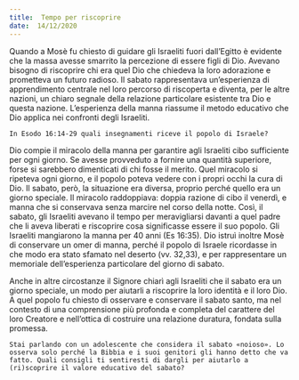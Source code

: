 ```yaml
---
title:  Tempo per riscoprire
date:  14/12/2020
---
```


Quando a Mosè fu chiesto di guidare gli Israeliti fuori dall’Egitto è evidente che la massa avesse smarrito la percezione di essere figli di Dio. Avevano bisogno di riscoprire chi era quel Dio che chiedeva la loro adorazione e prometteva un futuro radioso. Il sabato rappresentava un’esperienza di apprendimento centrale nel loro percorso di riscoperta e diventa, per le altre nazioni, un chiaro segnale della relazione particolare esistente tra Dio e questa nazione. L’esperienza della manna riassume il metodo educativo che Dio applica nei confronti degli Israeliti.

`In Esodo 16:14-29 quali insegnamenti riceve il popolo di Israele?`

Dio compie il miracolo della manna per garantire agli Israeliti cibo sufficiente per ogni giorno. Se avesse provveduto a fornire una quantità superiore, forse si sarebbero dimenticati di chi fosse il merito. Quel miracolo si ripeteva ogni giorno, e il popolo poteva vedere con i propri occhi la cura di Dio. Il sabato, però, la situazione era diversa, proprio perché quello era un giorno speciale. Il miracolo raddoppiava: doppia razione di cibo il venerdì, e manna che si conservava senza marcire nel corso della notte. Così, il sabato, gli Israeliti avevano il tempo per meravigliarsi davanti a quel padre che li aveva liberati e riscoprire cosa significasse essere il suo popolo. Gli Israeliti mangiarono la manna per 40 anni (Es 16:35). Dio istruì inoltre Mosè di conservare un omer di manna, perché il popolo di Israele ricordasse in che modo era stato sfamato nel deserto (vv. 32,33), e per rappresentare un memoriale dell’esperienza particolare del giorno di sabato.

Anche in altre circostanze il Signore chiarì agli Israeliti che il sabato era un giorno speciale, un modo per aiutarli a riscoprire la loro identità e il loro Dio. A quel popolo fu chiesto di osservare e conservare il sabato santo, ma nel contesto di una comprensione più profonda e completa del carattere del loro Creatore e nell’ottica di costruire una relazione duratura, fondata sulla promessa.

`Stai parlando con un adolescente che considera il sabato «noioso». Lo osserva solo perché la Bibbia e i suoi genitori gli hanno detto che va fatto. Quali consigli ti sentiresti di dargli per aiutarlo a (ri)scoprire il valore educativo del sabato?`